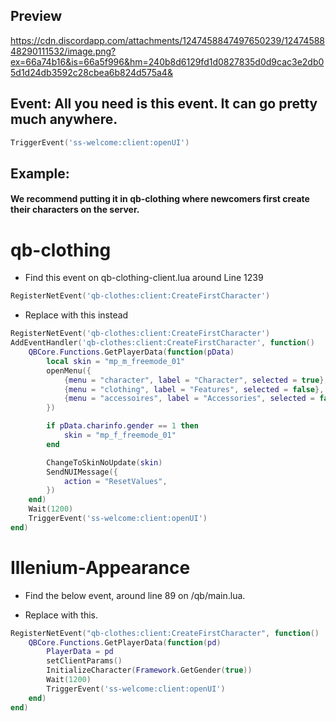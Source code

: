 ## Preview
https://cdn.discordapp.com/attachments/1247458847497650239/1247458848290111532/image.png?ex=66a74b16&is=66a5f996&hm=240b8d6129fd1d0827835d0d9cac3e2db05d1d24db3592c28cbea6b824d575a4&

## Event: All you need is this event. It can go pretty much anywhere.
```lua
TriggerEvent('ss-welcome:client:openUI')
```
## Example:
#### We recommend putting it in qb-clothing where newcomers first create their characters on the server.

# qb-clothing

* Find this event on qb-clothing-client.lua around Line 1239
```lua
RegisterNetEvent('qb-clothes:client:CreateFirstCharacter')
```

* Replace with this instead
```lua
RegisterNetEvent('qb-clothes:client:CreateFirstCharacter')
AddEventHandler('qb-clothes:client:CreateFirstCharacter', function()
    QBCore.Functions.GetPlayerData(function(pData)
        local skin = "mp_m_freemode_01"
        openMenu({
            {menu = "character", label = "Character", selected = true},
            {menu = "clothing", label = "Features", selected = false},
            {menu = "accessoires", label = "Accessories", selected = false}
        })

        if pData.charinfo.gender == 1 then
            skin = "mp_f_freemode_01"
        end

        ChangeToSkinNoUpdate(skin)
        SendNUIMessage({
            action = "ResetValues",
        })
    end)
    Wait(1200)
    TriggerEvent('ss-welcome:client:openUI')
end)    
```
# Illenium-Appearance

* Find the below event, around line 89 on /qb/main.lua.

* Replace with this. 
```lua
RegisterNetEvent("qb-clothes:client:CreateFirstCharacter", function()
    QBCore.Functions.GetPlayerData(function(pd)
        PlayerData = pd
        setClientParams()
        InitializeCharacter(Framework.GetGender(true))
        Wait(1200)
        TriggerEvent('ss-welcome:client:openUI')
    end)
end)
```
